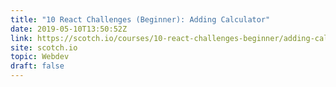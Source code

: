 ```yaml
---
title: "10 React Challenges (Beginner): Adding Calculator"
date: 2019-05-10T13:50:52Z
link: https://scotch.io/courses/10-react-challenges-beginner/adding-calculator?utm_medium=RSS&utm_source=hune
site: scotch.io
topic: Webdev
draft: false
---
```

